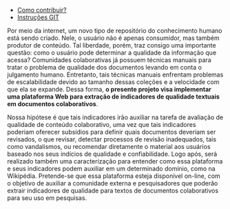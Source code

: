 - [Como contribuir?](CONTRIBUTING.md)
- [Instruções GIT](git_instructions.md)

Por meio da internet, um novo tipo de repositório do conhecimento humano está sendo criado. Nele, o usuário não é apenas consumidor, mas também produtor de conteúdo. Tal liberdade, porém, traz consigo uma importante questão: como o usuário pode determinar a qualidade da informação que acessa? Comunidades colaborativas já possuem técnicas manuais para tratar o problema de qualidade dos documentos levando em conta o julgamento humano. Entretanto, tais técnicas manuais enfrentam problemas de escalabilidade devido ao tamanho dessas coleções e a velocidade com que ela se expande. Dessa forma, **o presente projeto visa implementar uma plataforma Web para extração de indicadores de qualidade textuais em documentos colaborativos**.

Nossa hipótese é que tais indicadores irão auxiliar na  tarefa de avaliação de qualidade de conteúdo colaborativo, uma vez que tais indicadores poderiam oferecer subsídios para definir quais documentos deveriam ser revisados, o que revisar, detectar processos de revisão inadequados, tais como vandalismos, ou recomendar diretamente o material aos usuários baseado nos seus indícios de qualidade e confiabilidade. Logo após, será realizado também uma caracterização para entender como essa plataforma e seus indicadores podem auxiliar em um determinado domínio, como na Wikipédia. Pretende-se que essa plataforma esteja disponível on-line, com o objetivo de auxiliar a comunidade externa e pesquisadores que poderão extrair indicadores de qualidade para textos de documentos colaborativos para seu uso em pesquisas.

